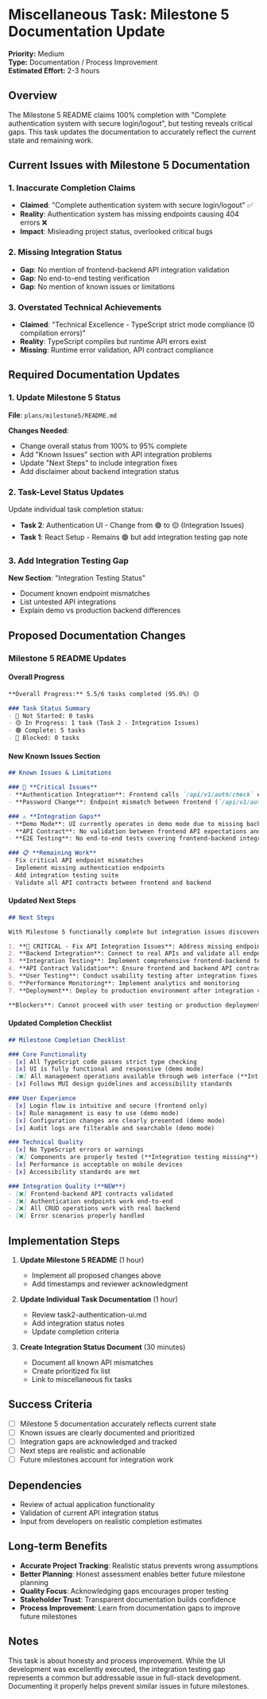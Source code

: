 # Miscellaneous Task: Milestone 5 Documentation Update

**Priority:** Medium  
**Type:** Documentation / Process Improvement  
**Estimated Effort:** 2-3 hours  

## Overview

The Milestone 5 README claims 100% completion with "Complete authentication system with secure login/logout", but testing reveals critical gaps. This task updates the documentation to accurately reflect the current state and remaining work.

## Current Issues with Milestone 5 Documentation

### 1. Inaccurate Completion Claims
- **Claimed**: "Complete authentication system with secure login/logout" ✅
- **Reality**: Authentication system has missing endpoints causing 404 errors ❌
- **Impact**: Misleading project status, overlooked critical bugs

### 2. Missing Integration Status
- **Gap**: No mention of frontend-backend API integration validation
- **Gap**: No end-to-end testing verification
- **Gap**: No mention of known issues or limitations

### 3. Overstated Technical Achievements
- **Claimed**: "Technical Excellence - TypeScript strict mode compliance (0 compilation errors)"
- **Reality**: TypeScript compiles but runtime API errors exist
- **Missing**: Runtime error validation, API contract compliance

## Required Documentation Updates

### 1. Update Milestone 5 Status
**File**: `plans/milestone5/README.md`

**Changes Needed**:
- Change overall status from 100% to 95% complete
- Add "Known Issues" section with API integration problems
- Update "Next Steps" to include integration fixes
- Add disclaimer about backend integration status

### 2. Task-Level Status Updates
Update individual task completion status:
- **Task 2**: Authentication UI - Change from 🟢 to 🟡 (Integration Issues)
- **Task 1**: React Setup - Remains 🟢 but add integration testing gap note

### 3. Add Integration Testing Gap
**New Section**: "Integration Testing Status"
- Document known endpoint mismatches
- List untested API integrations
- Explain demo vs production backend differences

## Proposed Documentation Changes

### Milestone 5 README Updates

#### Overall Progress
```markdown
**Overall Progress:** 5.5/6 tasks completed (95.0%) 🟡

### Task Status Summary
- 🔴 Not Started: 0 tasks
- 🟡 In Progress: 1 task (Task 2 - Integration Issues)
- 🟢 Complete: 5 tasks
- 🔵 Blocked: 0 tasks
```

#### New Known Issues Section
```markdown
## Known Issues & Limitations

### 🚨 **Critical Issues**
- **Authentication Integration**: Frontend calls `/api/v1/auth/check` endpoint that doesn't exist in backend (404 error)
- **Password Change**: Endpoint mismatch between frontend (`/api/v1/auth/change-password`) and backend (`/api/v1/auth/password/change`)

### ⚠️ **Integration Gaps**
- **Demo Mode**: UI currently operates in demo mode due to missing backend integrations
- **API Contract**: No validation between frontend API expectations and backend implementation
- **E2E Testing**: No end-to-end tests covering frontend-backend integration

### 📋 **Remaining Work**
- Fix critical API endpoint mismatches
- Implement missing authentication endpoints
- Add integration testing suite
- Validate all API contracts between frontend and backend
```

#### Updated Next Steps
```markdown
## Next Steps

With Milestone 5 functionally complete but integration issues discovered:

1. **🚨 CRITICAL - Fix API Integration Issues**: Address missing endpoints causing 404 errors
2. **Backend Integration**: Connect to real APIs and validate all endpoints
3. **Integration Testing**: Implement comprehensive frontend-backend testing
4. **API Contract Validation**: Ensure frontend and backend API contracts match
5. **User Testing**: Conduct usability testing after integration fixes
6. **Performance Monitoring**: Implement analytics and monitoring
7. **Deployment**: Deploy to production environment after integration validation

**Blockers**: Cannot proceed with user testing or production deployment until API integration issues are resolved.
```

#### Updated Completion Checklist
```markdown
## Milestone Completion Checklist

### Core Functionality
- [x] All TypeScript code passes strict type checking
- [x] UI is fully functional and responsive (demo mode)
- [❌] All management operations available through web interface (**Integration Issues**)
- [x] Follows MUI design guidelines and accessibility standards

### User Experience
- [x] Login flow is intuitive and secure (frontend only)
- [x] Rule management is easy to use (demo mode)
- [x] Configuration changes are clearly presented (demo mode)
- [x] Audit logs are filterable and searchable (demo mode)

### Technical Quality
- [x] No TypeScript errors or warnings
- [❌] Components are properly tested (**Integration testing missing**)
- [x] Performance is acceptable on mobile devices
- [x] Accessibility standards are met

### Integration Quality (**NEW**)
- [❌] Frontend-backend API contracts validated
- [❌] Authentication endpoints work end-to-end
- [❌] All CRUD operations work with real backend
- [❌] Error scenarios properly handled
```

## Implementation Steps

1. **Update Milestone 5 README** (1 hour)
   - Implement all proposed changes above
   - Add timestamps and reviewer acknowledgment

2. **Update Individual Task Documentation** (1 hour)
   - Review task2-authentication-ui.md
   - Add integration status notes
   - Update completion criteria

3. **Create Integration Status Document** (30 minutes)
   - Document all known API mismatches
   - Create prioritized fix list
   - Link to miscellaneous fix tasks

## Success Criteria

- [ ] Milestone 5 documentation accurately reflects current state
- [ ] Known issues are clearly documented and prioritized
- [ ] Integration gaps are acknowledged and tracked
- [ ] Next steps are realistic and actionable
- [ ] Future milestones account for integration work

## Dependencies

- Review of actual application functionality
- Validation of current API integration status
- Input from developers on realistic completion estimates

## Long-term Benefits

- **Accurate Project Tracking**: Realistic status prevents wrong assumptions
- **Better Planning**: Honest assessment enables better future milestone planning
- **Quality Focus**: Acknowledging gaps encourages proper testing
- **Stakeholder Trust**: Transparent documentation builds confidence
- **Process Improvement**: Learn from documentation gaps to improve future milestones

## Notes

This task is about honesty and process improvement. While the UI development was excellently executed, the integration testing gap represents a common but addressable issue in full-stack development. Documenting it properly helps prevent similar issues in future milestones. 